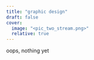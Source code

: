 ```yaml
---
title: "graphic design"
draft: false
cover:
  image: "<pic_two_stream.png>"
  relative: true
---
```


oops, nothing yet